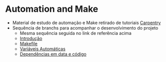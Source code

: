 Automation and Make
===

- Material de estudo de automação e Make retirado de tutoriais [Carpentry](http://swcarpentry.github.io/make-novice/)
- Sequência de branchs para acompanhar o desenvolvimento do projeto
  - Mesma sequência seguida no link de referência acima
  - [Introdução](https://github.com/gabrielbdornas/make-lesson/tree/introduction)
  - [Makefile](https://github.com/gabrielbdornas/make-lesson/tree/makefile)
  - [Variáveis Automáticas](https://github.com/gabrielbdornas/make-lesson/tree/automatic-variable)
  - [Dependências em data e código](https://github.com/gabrielbdornas/make-lesson/tree/dependencies-data-code)

